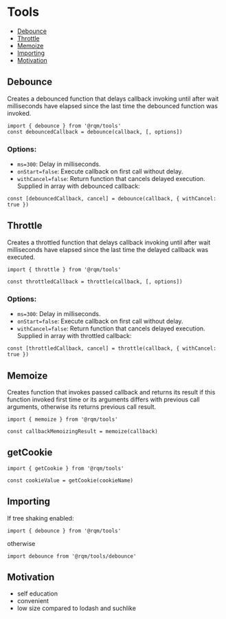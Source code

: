 # Tools
* [Debounce](#debounce)
* [Throttle](#throttle)
* [Memoize](#memoize)
* [Importing](#importing)
* [Motivation](#motivation)

## Debounce
Creates a debounced function that delays callback invoking until after wait milliseconds have elapsed since the last time the debounced function was invoked. 

```
import { debounce } from '@rqm/tools'
const debouncedCallback = debounce(callback, [, options])
```
### Options:
* `ms=300`: Delay in milliseconds.
* `onStart=false`: Execute callback on first call without delay.
* `withCancel=false`: Return function that cancels delayed execution. Supplied in array with debounced callback:
```
const [debouncedCallback, cancel] = debounce(callback, { withCancel: true })
```

## Throttle
Creates a throttled function that delays callback invoking until after wait milliseconds have elapsed since the last time the delayed callback was executed. 

```
import { throttle } from '@rqm/tools'

const throttledCallback = throttle(callback, [, options])
```
### Options:
* `ms=300`: Delay in milliseconds.
* `onStart=false`: Execute callback on first call without delay.
* `withCancel=false`: Return function that cancels delayed execution. Supplied in array with throttled callback:
```
const [throttledCallback, cancel] = throttle(callback, { withCancel: true })
```

## Memoize
Creates function that invokes passed callback and returns its result if this function invoked first time or its arguments differs with previous call arguments, otherwise its returns previous call result.

```
import { memoize } from '@rqm/tools'

const callbackMemoizingResult = memoize(callback)
```

## getCookie
```
import { getCookie } from '@rqm/tools'

const cookieValue = getCookie(cookieName)
```

## Importing
If tree shaking enabled:
```
import { debounce } from '@rqm/tools'
```
otherwise
```
import debounce from '@rqm/tools/debounce'
```


## Motivation
* self education
* convenient
* low size compared to lodash and suchlike